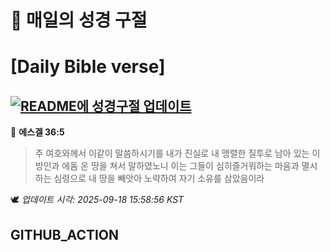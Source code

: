 # 🙏 매일의 성경 구절
# [Daily Bible verse]
## [![README에 성경구절 업데이트](https://github.com/DONGSUKA/first_test/actions/workflows/update-readme-bible.yml/badge.svg)](https://github.com/DONGSUKA/first_test/actions/workflows/update-readme-bible.yml)
<!-- START_BIBLE_VERSE -->
📖 **에스겔 36:5**
> 주 여호와께서 이같이 말씀하시기를 내가 진실로 내 맹렬한 질투로 남아 있는 이방인과 에돔 온 땅을 쳐서 말하였노니 이는 그들이 심히즐거워하는 마음과 멸시하는 심령으로 내 땅을 빼앗아 노략하여 자기 소유를 삼았음이라

🕊️ _업데이트 시각: 2025-09-18 15:58:56 KST_
  <!-- END_BIBLE_VERSE -->
## GITHUB_ACTION
